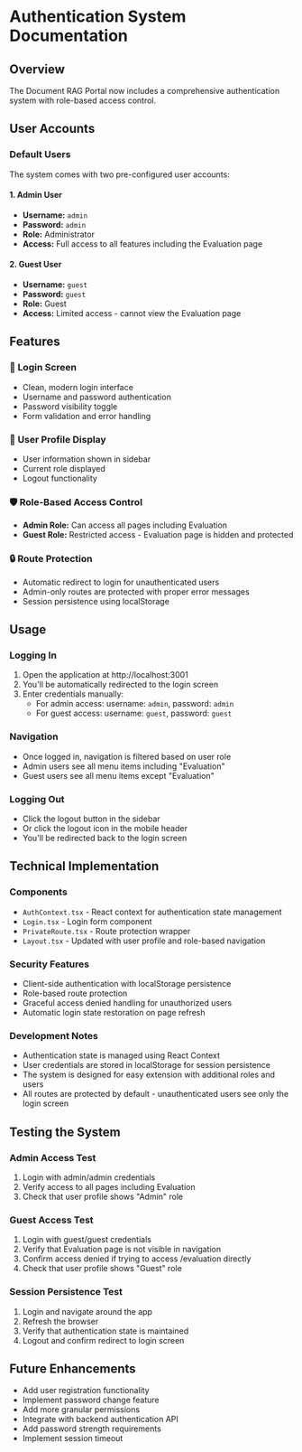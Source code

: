 # Authentication System Documentation

## Overview
The Document RAG Portal now includes a comprehensive authentication system with role-based access control.

## User Accounts

### Default Users
The system comes with two pre-configured user accounts:

#### 1. Admin User
- **Username:** `admin`
- **Password:** `admin`
- **Role:** Administrator
- **Access:** Full access to all features including the Evaluation page

#### 2. Guest User
- **Username:** `guest`
- **Password:** `guest`
- **Role:** Guest
- **Access:** Limited access - cannot view the Evaluation page

## Features

### 🔐 Login Screen
- Clean, modern login interface
- Username and password authentication
- Password visibility toggle
- Form validation and error handling

### 👤 User Profile Display
- User information shown in sidebar
- Current role displayed
- Logout functionality

### 🛡️ Role-Based Access Control
- **Admin Role:** Can access all pages including Evaluation
- **Guest Role:** Restricted access - Evaluation page is hidden and protected

### 🔒 Route Protection
- Automatic redirect to login for unauthenticated users
- Admin-only routes are protected with proper error messages
- Session persistence using localStorage

## Usage

### Logging In
1. Open the application at http://localhost:3001
2. You'll be automatically redirected to the login screen
3. Enter credentials manually:
   - For admin access: username: `admin`, password: `admin`
   - For guest access: username: `guest`, password: `guest`

### Navigation
- Once logged in, navigation is filtered based on user role
- Admin users see all menu items including "Evaluation"
- Guest users see all menu items except "Evaluation"

### Logging Out
- Click the logout button in the sidebar
- Or click the logout icon in the mobile header
- You'll be redirected back to the login screen

## Technical Implementation

### Components
- `AuthContext.tsx` - React context for authentication state management
- `Login.tsx` - Login form component
- `PrivateRoute.tsx` - Route protection wrapper
- `Layout.tsx` - Updated with user profile and role-based navigation

### Security Features
- Client-side authentication with localStorage persistence
- Role-based route protection
- Graceful access denied handling for unauthorized users
- Automatic login state restoration on page refresh

### Development Notes
- Authentication state is managed using React Context
- User credentials are stored in localStorage for session persistence
- The system is designed for easy extension with additional roles and users
- All routes are protected by default - unauthenticated users see only the login screen

## Testing the System

### Admin Access Test
1. Login with admin/admin credentials
2. Verify access to all pages including Evaluation
3. Check that user profile shows "Admin" role

### Guest Access Test
1. Login with guest/guest credentials
2. Verify that Evaluation page is not visible in navigation
3. Confirm access denied if trying to access /evaluation directly
4. Check that user profile shows "Guest" role

### Session Persistence Test
1. Login and navigate around the app
2. Refresh the browser
3. Verify that authentication state is maintained
4. Logout and confirm redirect to login screen

## Future Enhancements
- Add user registration functionality
- Implement password change feature
- Add more granular permissions
- Integrate with backend authentication API
- Add password strength requirements
- Implement session timeout
